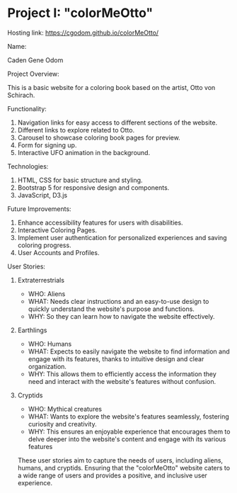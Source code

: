 # Project I: "colorMeOtto"


Hosting link: https://cgodom.github.io/colorMeOtto/


Name: 

Caden Gene Odom


Project Overview: 

This is a basic website for a coloring book based on the artist, Otto von Schirach.


Functionality:

1. Navigation links for easy access to different sections of the website.
2. Different links to explore related to Otto.
3. Carousel to showcase coloring book pages for preview.
4. Form for signing up.
5. Interactive UFO animation in the background.


Technologies:

1. HTML, CSS for basic structure and styling.
2. Bootstrap 5 for responsive design and components.
3. JavaScript, D3.js


Future Improvements:

1. Enhance accessibility features for users with disabilities.
2. Interactive Coloring Pages.
3. Implement user authentication for personalized experiences and saving coloring progress.
4. User Accounts and Profiles.


User Stories:

1. Extraterrestrials

    - WHO: Aliens
    - WHAT: Needs clear instructions and an easy-to-use design to quickly understand the website's purpose and functions.
    - WHY: So they can learn how to navigate the website effectively.

2. Earthlings

    - WHO: Humans
    - WHAT: Expects to easily navigate the website to find information and engage with its features, thanks to intuitive design and clear organization.
    - WHY: This allows them to efficiently access the information they need and interact with the website's features without confusion.

3. Cryptids

    - WHO: Mythical creatures
    - WHAT: Wants to explore the website's features seamlessly, fostering curiosity and creativity.
    - WHY: This ensures an enjoyable experience that encourages them to delve deeper into the website's content and engage with its various features


    These user stories aim to capture the needs of users, including aliens, humans, and cryptids. Ensuring that the "colorMeOtto" website caters to a wide range of users and provides a positive, and inclusive user experience.